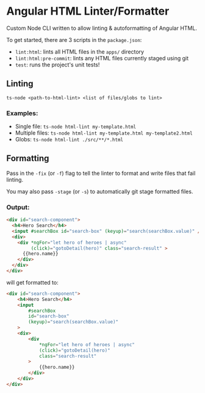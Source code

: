 # Angular HTML Linter/Formatter

Custom Node CLI written to allow linting & autoformatting of Angular HTML.

To get started, there are 3 scripts in the `package.json`:

- `lint:html`: lints all HTML files in the `apps/` directory
- `lint:html:pre-commit`: lints any HTML files currently staged using git
- `test`: runs the project's unit tests!

## Linting

`ts-node <path-to-html-lint> <list of files/globs to lint>`

### Examples:

- Single file:  `ts-node html-lint my-template.html`
- Multiple files:  `ts-node html-lint my-template.html my-template2.html`
- Globs:  `ts-node html-lint ./src/**/*.html`

## Formatting

Pass in the `-fix` (or `-f`) flag to tell the linter to format and write files that fail linting.

You may also pass `-stage` (or `-s`) to automatically git stage formatted files.

### Output:

```html
<div id="search-component">
  <h4>Hero Search</h4>
  <input #searchBox id="search-box" (keyup)="search(searchBox.value)" />
  <div>
    <div *ngFor="let hero of heroes | async"
         (click)="gotoDetail(hero)" class="search-result" >
      {{hero.name}}
    </div>
  </div>
</div>
```

will get formatted to:

```html
<div id="search-component">
    <h4>Hero Search</h4>
    <input
        #searchBox
        id="search-box"
        (keyup)="search(searchBox.value)"
    >
    <div>
        <div
            *ngFor="let hero of heroes | async"
            (click)="gotoDetail(hero)"
            class="search-result"
        >
            {{hero.name}}
        </div>
    </div>
</div>
```
